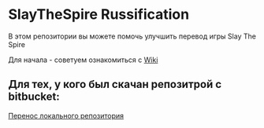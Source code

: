 # SlayTheSpire Russification

В этом репозитории вы можете помочь улучшить перевод игры Slay The Spire

Для начала - советуем ознакомиться с [Wiki](https://github.com/Vlad-00003/SlayTheSpire-Russification/wiki)

## Для тех, у кого был скачан репозитрой с bitbucket:

[Перенос локального репозитория](https://github.com/Vlad-00003/SlayTheSpire-Russification/wiki/%D0%A1%D0%BC%D0%B5%D0%BD%D0%B0-%D0%B0%D0%B4%D1%80%D0%B5%D1%81%D0%B0-%D1%80%D0%B5%D0%BF%D0%BE%D0%B7%D0%B8%D1%82%D0%BE%D1%80%D0%B8%D1%8F)